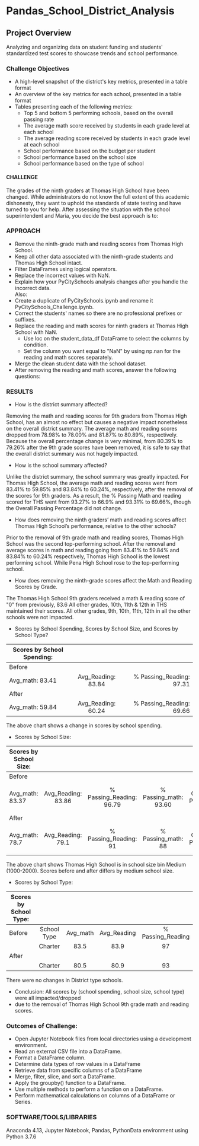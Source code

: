 # Pandas_School_District_Analysis
## Project Overview
Analyzing and organizing data on student funding and students' standardized test scores to showcase trends and school performance.

### Challenge Objectives
* A high-level snapshot of the district's key metrics, presented in a table format
* An overview of the key metrics for each school, presented in a table format
* Tables presenting each of the following metrics:
  * Top 5 and bottom 5 performing schools, based on the overall passing rate
  * The average math score received by students in each grade level at each school
  * The average reading score received by students in each grade level at each school
  * School performance based on the budget per student
  * School performance based on the school size
  * School performance based on the type of school
  
#### CHALLENGE
The grades of the ninth graders at Thomas High School have been changed. While administrators do not know the full extent of this 
academic dishonesty, they want to uphold the standards of state testing and have turned to you for help. After assessing the 
situation with the school superintendent and Maria, you decide the best approach is to:

### APPROACH
* Remove the ninth-grade math and reading scores from Thomas High School.
* Keep all other data associated with the ninth-grade students and Thomas High School intact.
*	Filter DataFrames using logical operators.
*	Replace the incorrect values with NaN.
*	Explain how your PyCitySchools analysis changes after you handle the incorrect data.  
Also:
* Create a duplicate of PyCitySchools.ipynb and rename it PyCitySchools_Challenge.ipynb.
* Correct the students' names so there are no professional prefixes or suffixes.
* Replace the reading and math scores for ninth graders at Thomas High School with NaN.
   - Use loc on the student_data_df DataFrame to select the columns by condition.
   - Set the column you want equal to "NaN" by using np.nan for the reading and math scores separately.
 * Merge the clean student data with the school dataset.
 *	After removing the reading and math scores, answer the following questions:

### RESULTS
 * How is the district summary affected?

Removing the math and reading scores for 9th graders from Thomas High School, has an almost no effect
but causes a negative impact nonetheless on the overall district summary. The average math and reading scores
dropped from 78.98% to 78.00% and 81.87% to 80.89%, respectively. Because the overall percentage change is very minimal, 
from 80.39% to 79.26% after the 9th grade scores have been removed, it is safe to say that the overall district summary
was not hugely impacted. 

 * How is the school summary affected?

Unlike the district summary, the school summary was greatly inpacted. For Thomas High School, the average math and reading 
scores went from 83.41% to 59.85% and 83.84% to 60.24%, respectively, after the removal of the scores for 9th graders. As a result,
the % Passing Math and reading scored for THS went from 93.27% to 66.9% and 93.31% to 69.66%, though the Overall Passing Percentage did not change.

 * How does removing the ninth graders’ math and reading scores affect Thomas High School’s performance, relative to the other schools?
 
Prior to the removal of 9th grade math and reading scores, Thomas High School was the second top-performing school. 
After the removal and average scores in math and reading going from 83.41% to 59.84% and 83.84% to 60.24% respectively, 
Thomas High School is the lowest performing school. While Pena High School rose to the top-performing school.

 * How does removing the ninth-grade scores affect the Math and Reading Scores by Grade.

The Thomas High School 9th graders received a math & reading score of "0" from previously, 83.6
All other grades, 10th, 11th & 12th in THS maintained their scores.
All other grades, 9th, 10th, 11th, 12th in all the other schools were not impacted.

 * Scores by School Spending, Scores by School Size, and Scores by School Type? 

|Scores by School Spending:      |      |  |
| ------------- |:-------------:| -----:|
|Before      | |  |
|Avg_math:     83.41  | Avg_Reading: 83.84      | % Passing_Reading:    97.31|
|After  
|Avg_math:     59.84  |Avg_Reading:     60.24    | % Passing_Reading:    69.66|

The above chart shows a change in scores by school spending.


* Scores by School Size: 

|Scores by School Size:     |      |  |  |  |
| ------------- |:-------------:|:-----:|:-----:|:------:|
|Before      | |  | | |
|Avg_math:   83.37  | Avg_Reading: 83.86   | % Passing_Reading: 96.79| % Passing_math:  93.60 | % Overall Passing:  94.82 |
|After  
|Avg_math:    78.7 |   Avg_Reading: 79.1    | % Passing_Reading:     91| % Passing_math:     88 |  % Overall Passing:     90 |

The above chart shows Thomas High School is in school size bin Medium (1000-2000). Scores before and after differs by medium school size.


* Scores by School Type:

| Scores by School Type:   |      |  |  |  |
| ------------- |:-------------:|:-----:|:-----:|:------:|
|Before      |School Type | Avg_math  |Avg_Reading | % Passing_Reading |
|          |Charter   |83.5| 83.9 |97 |
|After  
|          |Charter  | 80.5|80.9 | 93|

There were no changes in District type schools.

* Conclusion: All scores by (school spending, school size, school type) were all impacted/dropped 
* due to the removal of Thomas High School 9th grade math and reading scores.

### Outcomes of Challenge:
* Open Jupyter Notebook files from local directories using a development environment.
* Read an external CSV file into a DataFrame.
* Format a DataFrame column.
* Determine data types of row values in a DataFrame
* Retrieve data from specific columns of a DataFrame
* Merge, filter, slice, and sort a DataFrame.
* Apply the groupby() function to a DataFrame.
* Use multiple methods to perform a function on a DataFrame.
* Perform mathematical calculations on columns of a DataFrame or Series.

### SOFTWARE/TOOLS/LIBRARIES
Anaconda 4.13, Jupyter Notebook, Pandas, PythonData environment using Python 3.7.6                  
